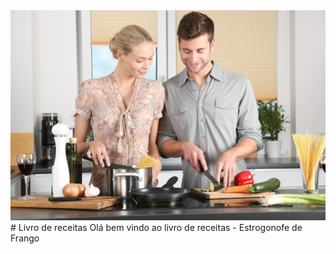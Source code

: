<img src="./fotos/kitchen.jpg">
# Livro de receitas
Olá bem vindo ao livro de receitas
 - Estrogonofe de Frango

